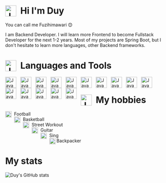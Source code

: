 #  <img align="left" alt="Java" width="35px" style="padding-right:10px;" src="https://cdn-icons-png.flaticon.com/512/9095/9095089.png"/> Hi I'm Duy

You can call me Fuzihimawari 😊

I am Backend Developer. I will learn more Frontend to become Fullstack Developer for the next 1-2 years. Most of my projects are Spring Boot, but I don't hesitate to learn more languages, other Backend frameworks.

# <img align="left" alt="Java" width="35px" style="padding-right:10px;" src="https://cdn-icons-png.flaticon.com/512/2721/2721593.png"/>  Languages and Tools

<img align="left" alt="Java" width="35px" style="padding-right:10px;" src="https://cdn.jsdelivr.net/gh/devicons/devicon/icons/c/c-plain.svg"/>
<img align="left" alt="Java" width="35px" style="padding-right:10px;" src="https://cdn.jsdelivr.net/gh/devicons/devicon/icons/cplusplus/cplusplus-original.svg"/>
<img align="left" alt="Java" width="35px" style="padding-right:10px;" src="https://cdn.jsdelivr.net/gh/devicons/devicon/icons/java/java-original.svg"/>
<img align="left" alt="Java" width="35px" style="padding-right:10px;" src="https://repository-images.githubusercontent.com/400161932/257a8be2-bbf2-4218-a55b-219d819578b2"/>
<img align="left" alt="Java" width="35px" style="padding-right:10px;" src="https://cdn.jsdelivr.net/gh/devicons/devicon/icons/androidstudio/androidstudio-original.svg"/>
<img align="left" alt="Java" width="35px" style="padding-right:10px;" src="https://cdn.jsdelivr.net/gh/devicons/devicon/icons/spring/spring-original.svg"/>
<img align="left" alt="Java" width="35px" style="padding-right:10px;" src="https://cdn.jsdelivr.net/gh/devicons/devicon/icons/html5/html5-original.svg"/>
<img align="left" alt="Java" width="35px" style="padding-right:10px;" src="https://cdn.jsdelivr.net/gh/devicons/devicon/icons/javascript/javascript-original.svg"/>
<img align="left" alt="Java" width="35px" style="padding-right:10px;" src="https://cdn.jsdelivr.net/gh/devicons/devicon/icons/css3/css3-plain.svg"/>
<img align="left" alt="Java" width="35px" style="padding-right:10px;" src="https://cdn.jsdelivr.net/gh/devicons/devicon/icons/bootstrap/bootstrap-original.svg"/>
<img align="left" alt="Java" width="35px" style="padding-right:10px;" src="https://cdn.jsdelivr.net/gh/devicons/devicon/icons/mysql/mysql-original.svg"/>
<img align="left" alt="Java" width="35px" style="padding-right:10px;" src="https://cdn.jsdelivr.net/gh/devicons/devicon/icons/mongodb/mongodb-original.svg"/>
<img align="left" alt="Java" width="35px" style="padding-right:10px;" src="https://cdn-icons-png.flaticon.com/512/5968/5968409.png"/>
<img align="left" alt="Java" width="35px" style="padding-right:10px;" src="https://cdn.jsdelivr.net/gh/devicons/devicon/icons/redis/redis-plain.svg"/>
<img align="left" alt="Java" width="35px" style="padding-right:10px;" src="https://cdn.jsdelivr.net/gh/devicons/devicon/icons/mongodb/mongodb-original.svg"/>
<br/>


# <img align="left" alt="Java" width="35px" style="padding-right:10px;" src="https://cdn-icons-png.flaticon.com/512/5361/5361551.png"/> My hobbies

<img align="left" alt="Java" width="20px" style="padding-right:5px;" src="https://cdn-icons-png.flaticon.com/512/867/867329.png"/> Football <br>
<img align="left" alt="Java" width="20px" style="padding-right:5px;" src="https://cdn-icons-png.flaticon.com/512/2527/2527964.png"/> Basketball <br>
<img align="left" alt="Java" width="20px" style="padding-right:5px;" src="https://cdn-icons-png.flaticon.com/512/9009/9009172.png"/> Street Workout <br>
<img align="left" alt="Java" width="20px" style="padding-right:5px;" src="https://cdn-icons-png.flaticon.com/512/2892/2892205.png"/> Guitar <br>
<img align="left" alt="Java" width="20px" style="padding-right:5px;" src="https://cdn-icons-png.flaticon.com/512/3656/3656968.png"/> Sing <br>
<img align="left" alt="Java" width="20px" style="padding-right:0px;" src="https://cdn-icons-png.flaticon.com/512/3149/3149029.png"/> Backpacker <br>

# My stats

![Duy's GitHub stats](https://github-readme-stats.vercel.app/api?username=hophuocduy2610&show_icons=true&theme=tokyonight)
